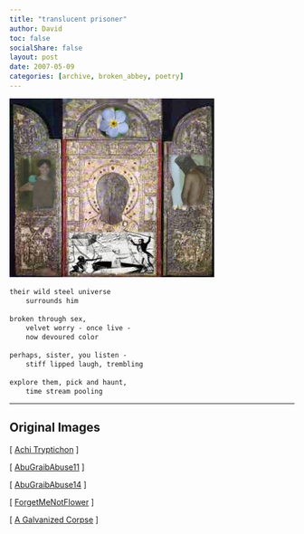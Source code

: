 ```yaml
---
title: "translucent prisoner"
author: David
toc: false
socialShare: false
layout: post
date: 2007-05-09
categories: [archive, broken_abbey, poetry]
---
```


[![Translucent Prisoner](/images/imported/2007/05/translucent-prisoner.jpg)](/images/imported/2007/05/translucent-prisoner.jpg "Translucent Prisoner")

```poem
their wild steel universe
    surrounds him

broken through sex,
    velvet worry - once live -
    now devoured color

perhaps, sister, you listen -
    stiff lipped laugh, trembling

explore them, pick and haunt,
    time stream pooling
```

---

## Original Images

[
[Achi Tryptichon](http://en.wikipedia.org/w/index.php?title=Image:Achi_Tryptichon.jpg&oldid=44704684)
]

[
[AbuGraibAbuse11](http://en.wikipedia.org/w/index.php?title=Image:AbuGhraibAbuse11.jpg&oldid=16452642)
]

[
[AbuGraibAbuse14](http://en.wikipedia.org/w/index.php?title=Image:AbuGhraibAbuse14.jpg&oldid=16452645)
]

[
[ForgetMeNotFlower](http://en.wikipedia.org/w/index.php?title=Image:Forgetmenotflower.JPG&oldid=85671563)
]

[
[A Galvanized Corpse](http://commons.wikimedia.org/w/index.php?title=Image:A_Galvanised_Corpse.jpg&oldid=2715939)
]
